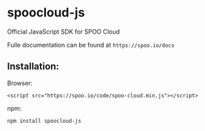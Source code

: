 # spoocloud-js

Official JavaScript SDK for SPOO Cloud

Fulle documentation can be found at `https://spoo.io/docs`


## Installation:

Browser:

`<script src="https://spoo.io/code/spoo-cloud.min.js"></script>`

npm:

`npm install spoocloud-js`
